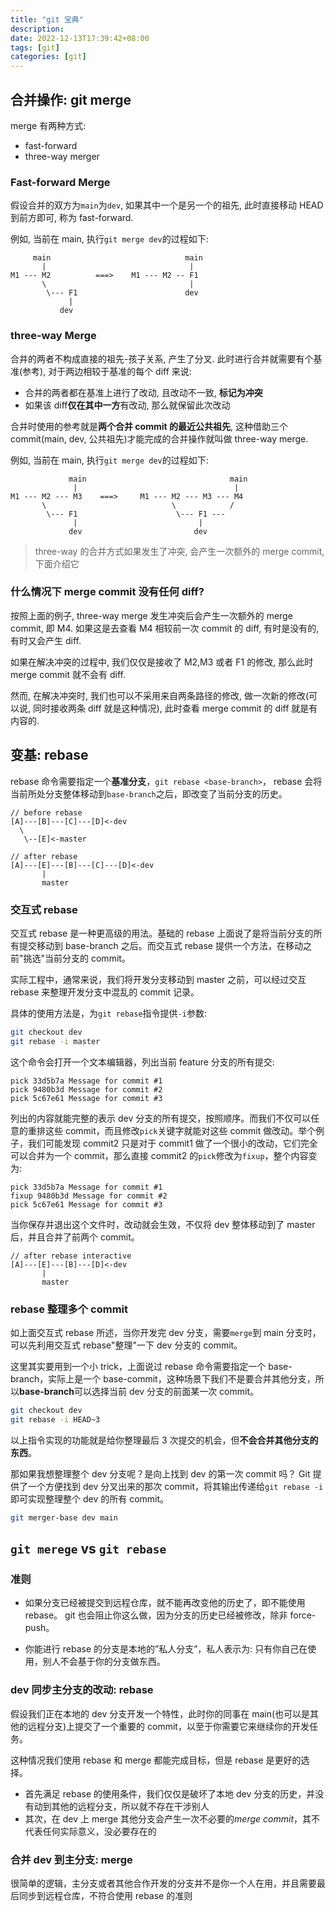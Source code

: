 ```yaml
---
title: "git 宝典"
description:
date: 2022-12-13T17:39:42+08:00
tags: [git]
categories: [git]
---
```


## 合并操作: git merge

merge 有两种方式:

- fast-forward
- three-way merger

### Fast-forward Merge

假设合并的双方为`main`为`dev`, 如果其中一个是另一个的祖先, 此时直接移动 HEAD 到前方即可, 称为 fast-forward.

例如, 当前在 main, 执行`git merge dev`的过程如下:

```
     main                              main
       |                                |
M1 --- M2          ===>    M1 --- M2 -- F1
       \                                |
        \--- F1                        dev
             |
           dev
```

### three-way Merge

合并的两者不构成直接的祖先-孩子关系, 产生了分叉. 此时进行合并就需要有个基准(参考), 对于两边相较于基准的每个 diff 来说:

- 合并的两者都在基准上进行了改动, 且改动不一致, **标记为冲突**
- 如果该 diff**仅在其中一方**有改动, 那么就保留此次改动

合并时使用的参考就是**两个合并 commit 的最近公共祖先**, 这种借助三个 commit(main, dev, 公共祖先)才能完成的合并操作就叫做 three-way merge.

例如, 当前在 main, 执行`git merge dev`的过程如下:

```
             main                                main
              |                                   |
M1 --- M2 --- M3    ===>     M1 --- M2 --- M3 --- M4
       \                            \            /
        \--- F1                      \--- F1 ---
              |                           |
             dev                         dev
```

> three-way 的合并方式如果发生了冲突, 会产生一次额外的 merge commit, 下面介绍它

### 什么情况下 merge commit 没有任何 diff?

按照上面的例子, three-way merge 发生冲突后会产生一次额外的 merge commit, 即 M4. 如果这是去查看 M4 相较前一次 commit 的 diff, 有时是没有的, 有时又会产生 diff.

如果在解决冲突的过程中, 我们仅仅是接收了 M2,M3 或者 F1 的修改, 那么此时 merge commit 就不会有 diff.

然而, 在解决冲突时, 我们也可以不采用来自两条路径的修改, 做一次新的修改(可以说, 同时接收两条 diff 就是这种情况), 此时查看 merge commit 的 diff 就是有内容的.

## 变基: rebase

rebase 命令需要指定一个**基准分支**，`git rebase <base-branch>`，
rebase 会将当前所处分支整体移动到`base-branch`之后，即改变了当前分支的历史。

```
// before rebase
[A]---[B]---[C]---[D]<-dev
  \
   \--[E]<-master

// after rebase
[A]---[E]---[B]---[C]---[D]<-dev
       |
       master
```

### 交互式 rebase

交互式 rebase 是一种更高级的用法。基础的 rebase 上面说了是将当前分支的所有提交移动到 base-branch 之后。而交互式 rebase 提供一个方法，在移动之前"挑选"当前分支的 commit。

实际工程中，通常来说，我们将开发分支移动到 master 之前，可以经过交互 rebase 来整理开发分支中混乱的 commit 记录。

具体的使用方法是，为`git rebase`指令提供`-i`参数:

```sh
git checkout dev
git rebase -i master
```

这个命令会打开一个文本编辑器，列出当前 feature 分支的所有提交:

```
pick 33d5b7a Message for commit #1
pick 9480b3d Message for commit #2
pick 5c67e61 Message for commit #3
```

列出的内容就能完整的表示 dev 分支的所有提交，按照顺序。而我们不仅可以任意的重排这些 commit，而且修改`pick`关键字就能对这些 commit 做改动。举个例子，我们可能发现 commit2 只是对于 commit1 做了一个很小的改动，它们完全可以合并为一个 commit，那么直接 commit2 的`pick`修改为`fixup`，整个内容变为:

```
pick 33d5b7a Message for commit #1
fixup 9480b3d Message for commit #2
pick 5c67e61 Message for commit #3
```

当你保存并退出这个文件时，改动就会生效，不仅将 dev 整体移动到了 master 后，并且合并了前两个 commit。

```
// after rebase interactive
[A]---[E]---[B]---[D]<-dev
       |
       master
```

### rebase 整理多个 commit

如上面交互式 rebase 所述，当你开发完 dev 分支，需要`merge`到 main 分支时，可以先利用交互式 rebase"整理"一下 dev 分支的 commit。

这里其实要用到一个小 trick，上面说过 rebase 命令需要指定一个 base-branch，实际上是一个 base-commit，这种场景下我们不是要合并其他分支，所以**base-branch**可以选择当前 dev 分支的前面某一次 commit。

```sh
git checkout dev
git rebase -i HEAD~3
```

以上指令实现的功能就是给你整理最后 3 次提交的机会，但**不会合并其他分支的东西**。

那如果我想整理整个 dev 分支呢？是向上找到 dev 的第一次 commit 吗？ Git 提供了一个方便找到 dev 分叉出来的那次 commit，将其输出传递给`git rebase -i`即可实现整理整个 dev 的所有 commit。

```sh
git merger-base dev main
```

## `git merege` vs `git rebase`

### 准则

- 如果分支已经被提交到远程仓库，就不能再改变他的历史了，即不能使用 rebase。
  git 也会阻止你这么做，因为分支的历史已经被修改，除非 force-push。

- 你能进行 rebase 的分支是本地的”私人分支”，私人表示为: 只有你自己在使用，别人不会基于你的分支做东西。

### dev 同步主分支的改动: rebase

假设我们正在本地的 dev 分支开发一个特性，此时你的同事在 main(也可以是其他的远程分支)上提交了一个重要的 commit，以至于你需要它来继续你的开发任务。

这种情况我们使用 rebase 和 merge 都能完成目标，但是 rebase 是更好的选择。

- 首先满足 rebase 的使用条件，我们仅仅是破坏了本地 dev 分支的历史，并没有动到其他的远程分支，所以就不存在干涉别人
- 其次，在 dev 上 merge 其他分支会产生一次不必要的*merge commit*，其不代表任何实际意义，没必要存在的

### 合并 dev 到主分支: merge

很简单的逻辑，主分支或者其他合作开发的分支并不是你一个人在用，并且需要最后同步到远程仓库，不符合使用 rebase 的准则
